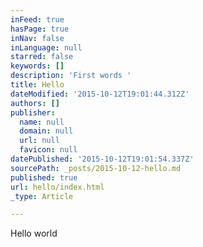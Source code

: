 ```yaml
---
inFeed: true
hasPage: true
inNav: false
inLanguage: null
starred: false
keywords: []
description: 'First words '
title: Hello
dateModified: '2015-10-12T19:01:44.312Z'
authors: []
publisher:
  name: null
  domain: null
  url: null
  favicon: null
datePublished: '2015-10-12T19:01:54.337Z'
sourcePath: _posts/2015-10-12-hello.md
published: true
url: hello/index.html
_type: Article

---
```

Hello world